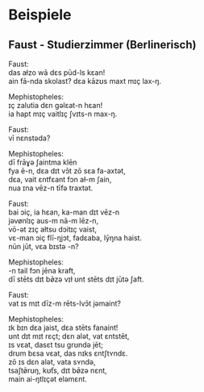 # Beispiele

## Faust - Studierzimmer (Berlinerisch)

Faust:  
das aɫzo wā dɛs pūd-ls kɛan!  
ain fā-nda skolast? dɛa kāzʊs maxt mɪç lax-ŋ.

Mephistopheles:  
ɪç zalutia dεn gəlεat-n hεan!  
ia hapt mɪç vaitlɪç ʃvɪts-n max-ŋ.

Faust:  
vī nεnstəda?

Mephistopheles:  
dī frāɣə ʃaintma klēn  
fya ē-n, dεa dɪt vɔ̄t zō sεa fa-axtət,  
dεa, vait εntfεant fɔn aɫ-m ʃain,  
nua ɪna vēz-n tīfə traxtət.

Faust:  
bai ɔiç, ia hεan, ka-man dɪt vēz-n  
jəvønlɪç aus-m nā-m lēz-n,  
vō-ət zɪç aɫtsu dɔitɪç vaist,  
vε-man ɔiç flī-ŋjɔt, fadεaba, lȳŋna haist.  
nūn jūt, vεa bɪstə -n?

Mephistopheles:  
-n tail fɔn jēna kraft,  
dī stēts dɪt bø̄zə vɪɫ ʊnt stēts dɪt jūtə ʃaft.

Faust:  
vat ɪs mɪt dīz-m rēts-lvɔ̄t jəmaint?

Mephistopheles:  
ɪk bɪn dεa jaist, dεa stēts fanaint!  
ʊnt dɪt mɪt rεçt; dεn alət, vat εntstēt,  
ɪs vεat, dasεt tsu grʊndə jēt;  
drʊm bεsa vεat, das nɪks εntʃtʏndε.  
zō ɪs dεn alət, vata sʏndə,  
tsaʃtø̄rʊŋ, kʊ̄ts, dɪt bø̄zə nεnt,  
main ai-ŋtlɪçət eləmεnt.

<!-- āɛ̄ēīɔ̄ōœ̄ø̄ʊ̄ūʏ̄ȳ -->
<!-- ɪ̯ʊ̯ m̩n̩ŋ̩ l̩ɫ ɣʃ -->
<!-- → ιɪņn̩ļl̩łɫ -->